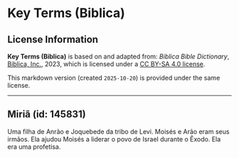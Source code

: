 # Key Terms (Biblica)

## License Information

**Key Terms (Biblica)** is based on and adapted from: _Biblica Bible Dictionary_, [Biblica, Inc.](https://www.biblica.com/), 2023, which is licensed under a [CC BY-SA 4.0 license](https://creativecommons.org/licenses/by-sa/4.0/legalcode.en).

This markdown version (created `2025-10-20`) is provided under the same license.



--------------------------------

## Miriã (id: 145831)

Uma filha de Anrão e Joquebede da tribo de Levi. Moisés e Arão eram seus irmãos. Ela ajudou Moisés a liderar o povo de Israel durante o Êxodo. Ela era uma profetisa.


